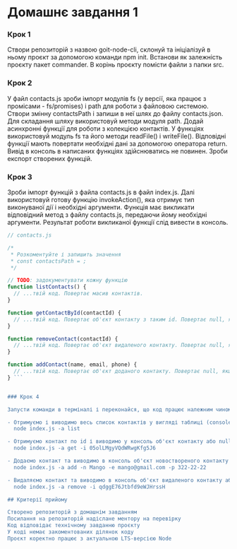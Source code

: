 # Домашнє завдання 1

### Крок 1

Створи репозиторій з назвою goit-node-cli, склонуй та ініціалізуй в ньому проєкт за допомогою команди npm init. Встанови як залежність проєкту пакет commander. В корінь проєкту помісти файли з папки src.

### Крок 2

У файл contacts.js зроби імпорт модулів fs (у версії, яка працює з промісами - fs/promises) і path для роботи з файловою системою.
Створи змінну contactsPath і запиши в неї шлях до файлу contacts.json. Для складання шляху використовуй методи модуля path.
Додай асинхронні функції для роботи з колекцією контактів. У функціях використовуй модуль fs та його методи readFile() і writeFile(). Відповідні функції мають повертати необхідні дані за допомогою оператора return. Вивід в консоль в написаних функціях здійснюватись не повинен.
Зроби експорт створених функцій.

### Крок 3

Зроби імпорт функцій з файла contacts.js в файл index.js.
Далі використовуй готову функцію invokeAction(), яка отримує тип виконуваної дії і необхідні аргументи. Функція має викликати відповідний метод з файлу contacts.js, передаючи йому необхідні аргументи. Результат роботи викликаної функції слід вивести в консоль.

````js
// contacts.js

/*
 * Розкоментуйте і запишить значення
 * const contactsPath = ;
 */

// TODO: задокументувати кожну функцію
function listContacts() {
  // ...твій код. Повертає масив контактів.
}

function getContactById(contactId) {
  // ...твій код. Повертає об'єкт контакту з таким id. Повертає null, якщо контакт з таким id не знайдений.
}

function removeContact(contactId) {
  // ...твій код. Повертає об'єкт видаленого контакту. Повертає null, якщо контакт з таким id не знайдений.
}

function addContact(name, email, phone) {
  // ...твій код. Повертає об'єкт доданого контакту. Повертає null, якщо контакт з таким id не знайдений.
} ```


### Крок 4

Запусти команди в терміналі і переконайся, що код працює належним чином.

- Отримуємо і виводимо весь список контактів у вигляді таблиці (console.table)
  node index.js -a list

- Отримуємо контакт по id і виводимо у консоль об'єкт контакту або null, якщо контакту з таким id не існує.
  node index.js -a get -i 05olLMgyVQdWRwgKfg5J6

- Додаємо контакт та виводимо в консоль об'єкт новоствореного контакту
  node index.js -a add -n Mango -e mango@gmail.com -p 322-22-22

- Видаляємо контакт та виводимо в консоль об'єкт видаленого контакту або null, якщо контакту з таким id не існує.
  node index.js -a remove -i qdggE76Jtbfd9eWJHrssH

## Критерії прийому

Створено репозиторій з домашнім завданням
Посилання на репозиторій надіслане ментору на перевірку
Код відповідає технічному завданню проєкту
У коді немає закоментованих ділянок коду
Проєкт коректно працює з актуальною LTS-версією Node
````
